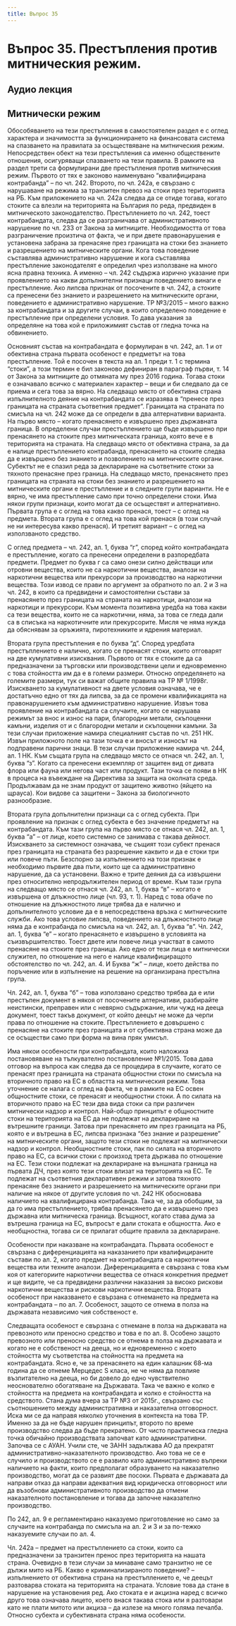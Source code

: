 ```yaml
---
title: Въпрос 35
---
```

# **Въпрос 35. Престъпления против митническия режим.**
## **Аудио лекция**
  <div class="ready-player-1">
        <audio crossorigin>
            <source src="https://raw.githubusercontent.com/LexsTech/LexsWiki/main/audio/%D0%9D%D0%B0%D0%BA%D0%B0%D0%B7%D0%B0%D1%82%D0%B5%D0%BB%D0%BD%D0%BE%D0%BF%D1%80%D0%B0%D0%B2%D0%BD%D0%B8%20%D0%BD%D0%B0%D1%83%D0%BA%D0%B8/%D0%A2%D0%B5%D0%BC%D0%B0%2035.mp3" type="audio/mpeg">
        </audio>
    </div>

## **Митнически режим**
Обособяването на тези престъпления в самостоятелен раздел е с оглед характера и значимостта за функционирането на финансовата система на спазването на правилата за осъществяване на митническия режим. Непосредствен обект на тези престъпления са именно обществените отношения, осигуряващи спазването на тези правила. В рамките на раздел трети са формулирани две престъпления против митническия режим. Първото от тях е законово наименувано “квалифицирана контрабанда” – по чл. 242. Второто, по чл. 242а, е свързано с нарушаване на режима за транзитен превоз на стоки през територията на РБ. Към приложението на чл. 242а следва да се отиде тогава, когато стоките са влезли на територията на България по реда, предвиден в митническото законодателство. Престъплението по чл. 242, тоест контрабандата, следва да се разграничава от административното нарушение по чл. 233 от Закона за митниците. Необходимостта от това разграничение произтича от факта, че и при двете правонарушения е установена забрана за пренасяне през границата на стоки без знанието и разрешението на митническите органи. Кога това поведение съставлява административно нарушение и кога съставлява престъпление законодателят е определил чрез използване на много ясна правна техника. А именно – чл. 242 съдържа изрично указание при проявлението на какви допълнителни признаци поведението винаги е престъпление. Ако липсва признак от посочените в чл. 242, а стоките са пренесени без знанието и разрешението на митническите органи, поведението е административно нарушение. ТР №3/2015 – много важно за контрабандата и за другите случаи, в които определено поведение е престъпление при определени условия. То дава указания за определяне на това кой е приложимият състав от гледна точка на обвинението. 

Основният състав на контрабандата е формулиран в чл. 242, ал. 1 и от обективна страна първата особеност е предметът на това престъпление. Той е посочен в текста на ал. 1 преди т. 1 с термина “стоки”, а този термин е бил законово дефиниран в параграф първи, т. 14 от Закона за митниците до отмяната му през 2016 година. Тогава стоки е означавало всичко с материален характер – вещи и би следвало да се приема и сега това за вярно. На следващо място от обективна страна изпълнителното деяние на контрабандата се изразява в “пренесе през границата на страната съответния предмет”. Границата на страната по смисъла на чл. 242 може да се определи в два алтернативни варианта. На първо място – когато пренасянето е извършено през държавната граница. В определени случаи престъплението ще бъде извършено при пренасянето на стоките през митническата граница, която вече е в територията на страната. На следващо място от обективна страна, за да е налице престъплението контрабанда, пренасянето на стоките следва да е извършено без знанието и позволението на митническите органи. Субектът не е спазил реда за деклариране на съответните стоки за тяхното пренасяне през граница. На следващо място, пренасянето през границата на страната на стоки без знанието и разрешението на митническите органи е престъпление и в следните групи варианти. Не е вярно, че има престъпление само при точно определени стоки. Има някои групи признаци, които могат да се осъществят и алтернативно. Първата група е с оглед на това какво пренася, тоест – с оглед на предмета. Втората група е с оглед на това кой пренася (в този случай не ни интересува какво пренася). И третият вариант – с оглед на използваното средство. 

С оглед предмета – чл. 242, ал. 1, буква “г”, според който контрабандата е престъпление, когато са пренесени определени в разпоредбата предмети. Предмет по буква г са само онези силно действащи или отровни вещества, които не са наркотични вещества, аналози на наркотични вещества или прекурсори за производство на наркотични вещества. Този извод се прави по аргумент за обратното по ал. 2 и 3 на чл. 242, в които са предвидени и самостоятелни състави за пренасянето през границата на страната на наркотици, аналози на наркотици и прекурсори. Към момента позитивна уредба на това какви са тези вещества, които не са наркотични, няма, за това се гледа дали са в списъка на наркотичните или прекурсорите. Мисля че няма нужда да обяснявам за оръжията, пиротехниките и ядрения материал. 

Втората група престъпления е по буква “д”. Според уредбата престъплението е налично, когато се пренасят стоки, които отговарят на две кумулативни изисквания. Първото от тях е стоките да са предназначени за търговски или производствени цели и едновременно с това стойността им да е в големи размери. Относно определянето на големите размери, тук си важат общите правила на ТР № 1/1998г. Изискването за кумулативност на двете условия означава, че е достатъчно едно от тях да липсва, за да се промени квалификацията на правонарушението към административно нарушение. Извън това проявление на контрабандата са случаите, когато се нарушава режимът за внос и износ на пари, благородни метали, скъпоценни камъни, изделия от и с благородни метали и скъпоценни камъни. За тези случаи приложение намира специалният състав по чл. 251 НК. Извън приложното поле на тази точка е и вносът и износът на подправени парични знаци. В тези случаи приложение намира чл. 244, ал. 1 НК. Към същата група на следващо място се отнася чл. 242, ал. 1, буква “з”. Когато са пренесени екземпляр от защитен вид от дивата флора или фауна или негова част или продукт. Тази точка се появи в НК в процеса на въвеждане на Директива за защита на околната среда. Продължавам да не знам продукт от защитено животно (яйцето на щрауса). Кои видове са защитени – Закона за биологичното разнообразие. 

Втората група допълнителни признаци са с оглед субекта. При проявление на признак с оглед субекта е без значение предметът на контрабандата. Към тази група на първо място се отнася чл. 242, ал. 1, буква “а” – от лице, което системно се занимава с такава дейност. Изискването за системност означава, че същият този субект пренася през границата на страната без разрешение каквито и да е стоки три или повече пъти. Безспорно за изпълнението на този признак е необходимо първите два пъти, които ще са административно нарушение, да са установени. Важно е трите деяния да са извършени през относително непродължителен период от време. Към тази група на следващо място се отнася чл. 242, ал. 1, буква “в” – когато е извършена от длъжностно лице (чл. 93, т. 1). Наред с това обаче по отношение на длъжностното лице трябва да е налично и допълнителното условие да е в непосредствена връзка с митническите служби. Ако това условие липсва, поведението на длъжностното лице няма да е контрабанда по смисъла на чл. 242, ал. 1, буква “в”. Чл. 242, ал. 1, буква “е” – когато пренасянето е извършено в условията на съизвършителство. Тоест двете или повече лица участват в самото пренасяне на стоките през граница. Ако едно от тези лица е митнически служител, по отношение на него е налице квалифициращото обстоятелство по чл. 242, ал. 4. И Буква “ж” – лице, което действа по поръчение или в изпълнение на решение на организирана престъпна група. 

Чл. 242, ал. 1, буква “б” – това използвано средство трябва да е или престъпен документ в някоя от посочените алтернативи, разбирайте неистински, преправен или с невярно съдържание, или чужд на дееца документ, тоест такъв документ, от който деецът не може да черпи права по отношение на стоките. Престъплението е довършено с пренасяне на стоките през границата и от субективна страна може да се осъществи само при форма на вина пряк умисъл. 

Има някои особености при контрабандата, които наложиха постановяване на тълкувателно постановление №1/2015. Това дава отговор на въпроса как следва да се процедира в случаите, когато се пренасят през границата на страната общностни стоки по смисъла на вторичното право на ЕС в областта на митническия режим. Това уточнение се налага с оглед на факта, че в рамките на ЕС освен общностните стоки, се пренасят и необщностни стоки. А по силата на вторичното право на ЕС тези два вида стоки са при различен митнически надзор и контрол. Най-общо принципът е общностните стоки на територията на ЕС да не подлежат на деклариране на вътрешните граници. Затова при пренасянето им през границата на РБ, която е и вътрешна в ЕС, липсва признака “без знание и разрешение” на митническите органи, защото тези стоки не подлежат на митнически надзор и контрол. Необщностните стоки, пак по силата на вторичното право на ЕС, са всички стоки с произход трета държава по отношение на ЕС. Тези стоки подлежат на деклариране на външната граница на първата ДЧ, през която тези стоки влизат на територията на ЕС. Те подлежат на съответния декларативен режим и затова тяхното пренасяне без знанието и разрешението на митническите органи при наличие на някое от другите условия по чл. 242 НК обосновава наличието на квалифицирана контрабанда. Така че, за да обобщим, за да го има престъплението, трябва пренасянето да е извършено през държавна или митническа граница. Всъщност, когато става дума за вътрешна граница на ЕС, въпросът е дали стоката е общността. Ако е необщностна, тогава си се прилагат общите правила за деклариране. 

Особености при наказване на контрабандата. Първата особеност е свързана с диференциацията на наказанието при квалифицираните състави по ал. 2, когато предмет на контрабандата са наркотични вещества или техните аналози. Диференциацията е свързана с това към коя от категориите наркотични вещества се отнася конкретния предмет и ще видите, че са предвидени различни наказания за високо рискови наркотични вещества и рискови наркотични вещества. Втората особеност при наказването е свързана с отнемането на предмета на контрабандата – по ал. 7. Особеност, защото се отнема в полза на държавата независимо чия собственост е. 

Следващата особеност е свързана с отнемане в полза на държавата на превозното или преносно средство и това е по ал. 8. Особено защото превозното или преносно средство се отнема в полза на държавата и когато не е собственост на дееца, но и едновременно с което стойността му съответства на стойността на предмета на контрабандата. Ясно е, че за пренасянето на един калашник 68-ма година да се отнеме Мерцедес S класа, не че няма да повлияе възпитателно на дееца, но би довело до едно чувствително неоснователно обогатяване на Държавата. Така че важно е колко е стойността на предмета на контрабандата и колко е стойността на средството. Стана дума вчера за ТР №3 от 2015г., свързано със съотношението между административна и наказателна отговорност. Иска ми се да направя няколко уточнения в контекста на това ТР. Именно за да не бъде нарушен принципът, второто по време производство следва да бъде прекратено. От чисто практическа гледна точка обичайно производствата започват като административни. Започва се с АУАН. Учили сте, че ЗАНН задължава АО да прекратят административно-наказателното производство. Ако това не се е случило и производството се е развило като административно въпреки наличието на факти, които предполагат образуването на наказателно производство, могат да се развият две посоки. Първата е държавата да направи отказ да направи адекватния вид юридическа отговорност или да възобнови административното производство да отмени наказателното постановление и тогава да започне наказателно производство.

По 242, ал. 9 е регламентирано наказуемо приготовление но само за случаите на контрабанда по смисъла на ал. 2 и 3 и за по-тежко наказуемите случаи по ал. 4. 

Чл. 242а – предмет на престъплението са стоки, които са предназначени за транзитен пренос през територията на нашата страна. Очевидно в тези случаи за минаване само транзитно не се дължи мито на РБ. Какво е криминализираното поведение? – изпълнението от обективна страна на престъплението е, че деецът разтоварва стоката на територията на страната. Условие това да стане в нарушение на установения ред. Ако стоката е и акцизна наред с всичко друго това означава лицето, което внася такава стока или я разтовари като не плати митото или акциза – да излезе на много голяма печалба. Относно субекта и субективната страна няма особености. 
